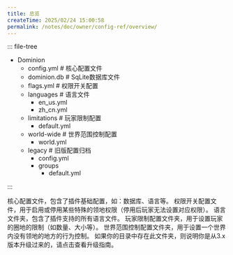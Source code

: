 ```yaml
---
title: 总览
createTime: 2025/02/24 15:00:58
permalink: /notes/doc/owner/config-ref/overview/
---
```


::: file-tree

- Dominion
  - config.yml # 核心配置文件
  - dominion.db # SqLite数据库文件
  - flags.yml # 权限开关配置
  - languages # 语言文件
    - en_us.yml
    - zh_cn.yml
  - limitations # 玩家限制配置
    - default.yml
  - world-wide # 世界范围控制配置
    - world.yml
  - legacy # 旧版配置归档
    - config.yml
    - groups
      - default.yml

:::

<LinkCard title="config.yml" href="/notes/doc/owner/config-ref/config/" icon="emojione-v1:document-with-text">
    核心配置文件，包含了插件基础配置，如：数据库、语言等。
</LinkCard>

<LinkCard title="flags.yml" href="/notes/doc/owner/config-ref/flags/" icon="emojione-v1:document-with-text">
    权限开关配置文件，用于启用或停用某些特殊的领地权限（停用后玩家无法设置对应权限）。
</LinkCard>

<LinkCard title="languages" href="/notes/doc/owner/config-ref/languages/" icon="emojione-v1:folder">
    语言文件夹，包含了插件支持的所有语言文件。
</LinkCard>

<LinkCard title="limitations" href="/notes/doc/owner/config-ref/limitations/" icon="emojione-v1:folder">
    玩家限制配置文件夹，用于设置玩家的圈地的限制（如数量、大小等）。
</LinkCard>

<LinkCard title="world-wide" href="/notes/doc/owner/config-ref/world-wide/" icon="emojione-v1:folder">
    世界范围控制配置文件夹，用于设置一个世界内没有领地的地方的行为控制。
</LinkCard>

<LinkCard title="legacy" href="/notes/doc/owner/other/upgrade/" icon="emojione-v1:folder">
    如果你的目录中存在此文件夹，则说明你是从3.x版本升级过来的，请点击查看升级指南。
</LinkCard>

